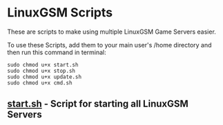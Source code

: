 # LinuxGSM Scripts
These are scripts to make using multiple LinuxGSM Game Servers easier.<br>

To use these Scripts, add them to your main user's /home directory and then run this command in terminal:<br>
```
sudo chmod u+x start.sh
sudo chmod u+x stop.sh
sudo chmod u+x update.sh
sudo chmod u+x cmd.sh
```


## [start.sh](https://github.com/Hillbillyer/Basic-Scripts/blob/main/LinuxGSM-Scripts/start.sh) - Script for starting all LinuxGSM Servers<br>
